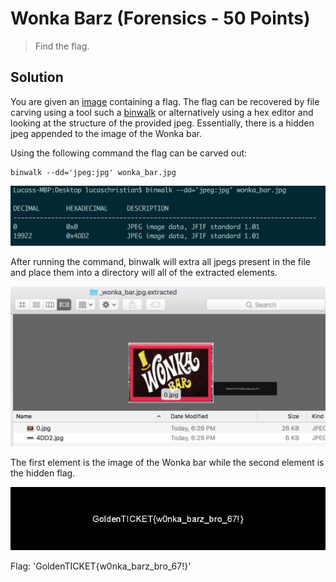 # Wonka Barz (Forensics - 50 Points)

> Find the flag.

Solution
--------

You are given an [image](wonka_bar.jpg) containing a flag. The flag can be recovered by file carving using a tool such a [binwalk](https://github.com/devttys0/binwalk) or alternatively using a hex editor and looking at the structure of the provided jpeg. Essentially, there is a hidden jpeg appended to the image of the Wonka bar.

Using the following command the flag can be carved out:

```
binwalk --dd='jpeg:jpg' wonka_bar.jpg
```
![](./binwalk.png)

After running the command, binwalk will extra all jpegs present in the file and place them into a directory will all of the extracted elements.

![](./extraction.png)

The first element is the image of the Wonka bar while the second element is the hidden flag.

![](./flag.jpg)

Flag: 'GoldenTICKET{w0nka_barz_bro_67!}'

